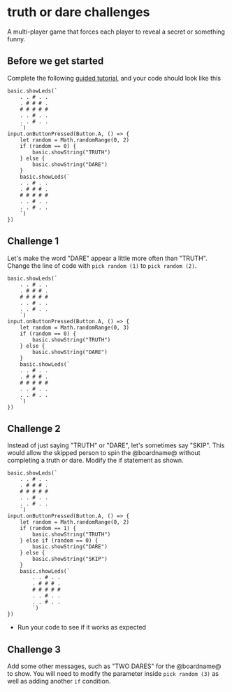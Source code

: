 # truth or dare challenges

A multi-player game that forces each player to reveal a secret or something funny. 

## Before we get started

Complete the following [guided tutorial](/lessons/truth-or-dare/activity), and your code should look like this


```blocks
basic.showLeds(`
    . . # . .
    . # # # .
    # # # # #
    . . # . .
    . . # . .
    `)
input.onButtonPressed(Button.A, () => {
    let random = Math.randomRange(0, 2)
    if (random == 0) {
        basic.showString("TRUTH")
    } else {
        basic.showString("DARE")
    }
    basic.showLeds(`
    . . # . .
    . # # # .
    # # # # #
    . . # . .
    . . # . .
    `)
})
```

## Challenge 1

Let's make the word "DARE" appear a little more often than "TRUTH". Change the line of code with `pick random (1)` to `pick random (2)`.

```blocks
basic.showLeds(`
    . . # . .
    . # # # .
    # # # # #
    . . # . .
    . . # . .
    `)
input.onButtonPressed(Button.A, () => {
    let random = Math.randomRange(0, 3)
    if (random == 0) {
        basic.showString("TRUTH")
    } else {
        basic.showString("DARE")
    }
    basic.showLeds(`
    . . # . .
    . # # # .
    # # # # #
    . . # . .
    . . # . .
    `)
})
```


## Challenge 2

Instead of just saying "TRUTH" or "DARE", let's sometimes say "SKIP". This would allow the skipped person to spin the @boardname@ without completing a truth or dare. Modify the if statement as shown.

``` blocks
basic.showLeds(`
    . . # . .
    . # # # .
    # # # # #
    . . # . .
    . . # . .
    `)
input.onButtonPressed(Button.A, () => {
    let random = Math.randomRange(0, 2)
    if (random == 1) {
        basic.showString("TRUTH")
    } else if (random == 0) {
        basic.showString("DARE")
    } else {
        basic.showString("SKIP")
    }
    basic.showLeds(`
        . . # . .
        . # # # .
        # # # # #
        . . # . .
        . . # . .
        `)
})

```



* Run your code to see if it works as expected

## Challenge 3

Add some other messages, such as "TWO DARES" for the @boardname@ to show. You will need to modify the parameter inside `pick random (3)` as well as adding another `if` condition.

